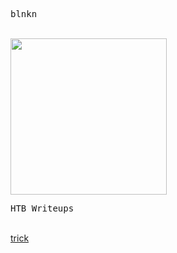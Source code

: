 <p align="center">
  <pre>blnkn</pre><br>
  <img src="https://avatars.githubusercontent.com/u/34801215?v=4" width="250">
  <pre>HTB Writeups</pre><br>
  <a href="/htb/trick">trick</a>
</p>
